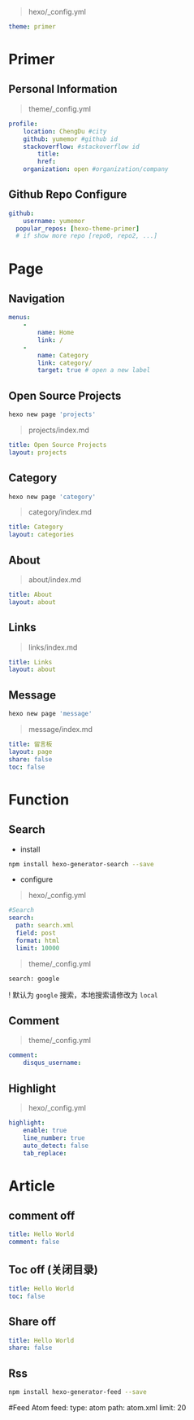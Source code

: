 > hexo/_config.yml

``` yaml
theme: primer
```

# Primer
## Personal Information

> theme/_config.yml

```yaml
profile:
	location: ChengDu #city
	github: yumemor #github id
	stackoverflow: #stackoverflow id
		title: 
		href: 
	organization: open #organization/company
```

## Github Repo Configure

``` yaml
github: 
	username: yumemor
  popular_repos: [hexo-theme-primer]
  # if show more repo [repo0, repo2, ...]
```

# Page
## Navigation

``` yaml
menus:
	- 
		name: Home
		link: /
	- 
		name: Category
		link: category/
		target: true # open a new label
```

## Open Source Projects

``` bash
hexo new page 'projects'
```

> projects/index.md

``` yaml
title: Open Source Projects
layout: projects
```

## Category

``` bash
hexo new page 'category'
```

> category/index.md

``` yaml
title: Category
layout: categories
```

## About

> about/index.md

```yaml
title: About
layout: about
```

## Links

> links/index.md

```yaml
title: Links
layout: about
```

## Message

``` bash
hexo new page 'message'
```

> message/index.md
``` yaml
title: 留言板
layout: page
share: false
toc: false
```

# Function

## Search

- install

``` bash
npm install hexo-generator-search --save
```

- configure

> hexo/_config.yml

``` yaml
#Search
search:
  path: search.xml
  field: post
  format: html
  limit: 10000
```

> theme/_config.yml

```
search: google
```
! 默认为 `google` 搜索，本地搜索请修改为 `local`

## Comment
> theme/_config.yml

```yaml
comment:
	disqus_username: 
```

## Highlight

> hexo/_config.yml

``` yaml
highlight:
  	enable: true
	line_number: true
	auto_detect: false
	tab_replace:
```

# Article
## comment off

``` yaml
title: Hello World
comment: false
```

## Toc off (关闭目录)

``` yaml
title: Hello World
toc: false
```

## Share off

``` yaml
title: Hello World
share: false
```

## Rss
``` bash
npm install hexo-generator-feed --save
```
#Feed Atom
feed:
  type: atom
  path: atom.xml
  limit: 20
